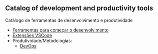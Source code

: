 ## Catalog of development and productivity tools
Catálogo de ferramentas de desenvolvimento e produtividade

- [Ferramentas para começar o desenvolvimento](./dev/basic.md)
- [Extensões VSCode](./vscode/extensions-vscode.md)
- Produtividade/Metodologias:
  - [DevOps](./concepts/devops.md)
